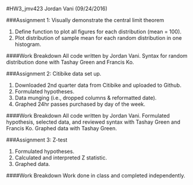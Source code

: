 #HW3_jmv423
Jordan Vani (09/24/2016)

###Assignment 1:  Visually demonstrate the central limit theorem
1. Define function to plot all figures for each distribution (mean = 100).
2. Plot distribution of sample mean for each random distribution in one histogram.

####Work Breakdown
All code written by Jordan Vani. Syntax for random distribution done with Tashay Green and Francis Ko.

###Assignment 2: Citibike data set up.
1. Downloaded 2nd quarter data from Citibike and uploaded to Github.
2. Formulated hypotheses.
3. Data munging (i.e., dropped columns & reformatted date).
4. Graphed 24hr passes purchased by day of the week.

####Work Breakdown
All code written by Jordan Vani. Formulated hypothesis, selected data, and reviewed syntax with Tashay Green and Francis Ko. Graphed data with Tashay Green.

###Assignment 3: Z-test
1. Formulated hypotheses.
2. Calculated and interpreted Z statistic.
3. Graphed data.

####Work Breakdown
Work done in class and completed independently.
